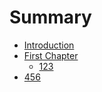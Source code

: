 # Summary

* [Introduction](README.md)
* [First Chapter](chapter1.md)
  * [123](chapter1/123.md)
* [456](456.md)

